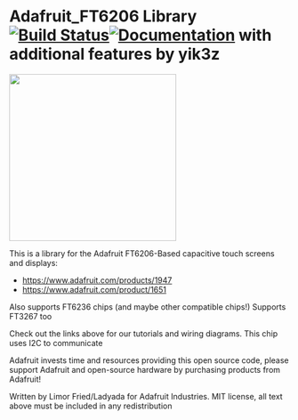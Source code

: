 # Adafruit_FT6206 Library [![Build Status](https://github.com/adafruit/Adafruit_FT6206_Library/workflows/Arduino%20Library%20CI/badge.svg)](https://github.com/adafruit/Adafruit_FT6206_Library/actions)[![Documentation](https://github.com/adafruit/ci-arduino/blob/master/assets/doxygen_badge.svg)](http://adafruit.github.io/Adafruit_FT6206_Library/html/index.html) with additional features by yik3z
 
<img src="https://cdn-shop.adafruit.com/970x728/1947-05.jpg" height="300"/>

This is a library for the Adafruit FT6206-Based capacitive touch screens and displays:
  * https://www.adafruit.com/products/1947
  * https://www.adafruit.com/product/1651

Also supports FT6236 chips (and maybe other compatible chips!)
Supports FT3267 too

 
Check out the links above for our tutorials and wiring diagrams. This chip uses I2C to communicate

Adafruit invests time and resources providing this open source code, please support Adafruit and open-source hardware by purchasing products from Adafruit!

Written by Limor Fried/Ladyada for Adafruit Industries.
MIT license, all text above must be included in any redistribution

